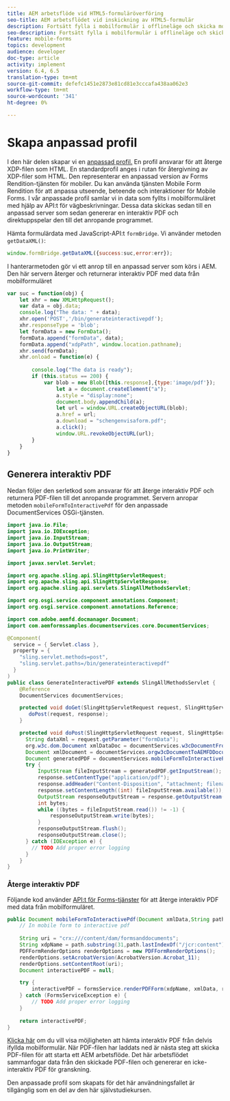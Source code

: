 ```yaml
---
title: AEM arbetsflöde vid HTML5-formuläröverföring
seo-title: AEM arbetsflödet vid inskickning av HTML5-formulär
description: Fortsätt fylla i mobilformulär i offlineläge och skicka mobilformulär för att aktivera AEM arbetsflöde
seo-description: Fortsätt fylla i mobilformulär i offlineläge och skicka mobilformulär för att aktivera AEM arbetsflöde
feature: mobile-forms
topics: development
audience: developer
doc-type: article
activity: implement
version: 6.4, 6.5
translation-type: tm+mt
source-git-commit: defefc1451e2873e81cd81e3cccafa438aa062e3
workflow-type: tm+mt
source-wordcount: '341'
ht-degree: 0%

---
```



# Skapa anpassad profil

I den här delen skapar vi en [anpassad profil.](https://helpx.adobe.com/livecycle/help/mobile-forms/creating-profile.html) En profil ansvarar för att återge XDP-filen som HTML. En standardprofil anges i rutan för återgivning av XDP-filer som HTML. Den representerar en anpassad version av Forms Rendition-tjänsten för mobiler. Du kan använda tjänsten Mobile Form Rendition för att anpassa utseende, beteende och interaktioner för Mobile Forms. I vår anpassade profil samlar vi in data som fyllts i mobilformuläret med hjälp av API:t för vägbeskrivningar. Dessa data skickas sedan till en anpassad server som sedan genererar en interaktiv PDF och direktuppspelar den till det anropande programmet.

Hämta formulärdata med JavaScript-API:t `formBridge`. Vi använder metoden `getDataXML()`:

```javascript
window.formBridge.getDataXML({success:suc,error:err});
```

I hanterarmetoden gör vi ett anrop till en anpassad server som körs i AEM. Den här servern återger och returnerar interaktiv PDF med data från mobilformuläret

```javascript
var suc = function(obj) {
    let xhr = new XMLHttpRequest();
    var data = obj.data;
    console.log("The data: " + data);
    xhr.open('POST','/bin/generateinteractivepdf');
    xhr.responseType = 'blob';
    let formData = new FormData();
    formData.append("formData", data);
    formData.append("xdpPath", window.location.pathname);
    xhr.send(formData);
    xhr.onload = function(e) {
        
        console.log("The data is ready");
        if (this.status == 200) {
            var blob = new Blob([this.response],{type:'image/pdf'});
                let a = document.createElement("a");
                a.style = "display:none";
                document.body.appendChild(a);
                let url = window.URL.createObjectURL(blob);
                a.href = url;
                a.download = "schengenvisaform.pdf";
                a.click();
                window.URL.revokeObjectURL(url);
        }
    }
}
```

## Generera interaktiv PDF

Nedan följer den serletkod som ansvarar för att återge interaktiv PDF och returnera PDF-filen till det anropande programmet. Servern anropar metoden `mobileFormToInteractivePdf` för den anpassade DocumentServices OSGi-tjänsten.

```java
import java.io.File;
import java.io.IOException;
import java.io.InputStream;
import java.io.OutputStream;
import java.io.PrintWriter;

import javax.servlet.Servlet;

import org.apache.sling.api.SlingHttpServletRequest;
import org.apache.sling.api.SlingHttpServletResponse;
import org.apache.sling.api.servlets.SlingAllMethodsServlet;

import org.osgi.service.component.annotations.Component;
import org.osgi.service.component.annotations.Reference;

import com.adobe.aemfd.docmanager.Document;
import com.aemformssamples.documentservices.core.DocumentServices;

@Component(
  service = { Servlet.class }, 
  property = { 
    "sling.servlet.methods=post",
    "sling.servlet.paths=/bin/generateinteractivepdf" 
  }
)
public class GenerateInteractivePDF extends SlingAllMethodsServlet {
    @Reference
    DocumentServices documentServices;

    protected void doGet(SlingHttpServletRequest request, SlingHttpServletResponse response) { 
       doPost(request, response);
    }

    protected void doPost(SlingHttpServletRequest request, SlingHttpServletResponse response) {
      String dataXml = request.getParameter("formData");
      org.w3c.dom.Document xmlDataDoc = documentServices.w3cDocumentFromStrng(dataXml);
      Document xmlDocument = documentServices.orgw3cDocumentToAEMFDDocument(xmlDataDoc);
      Document generatedPDF = documentServices.mobileFormToInteractivePdf(xmlDocument,request.getParameter("xdpPath"));
      try {
          InputStream fileInputStream = generatedPDF.getInputStream();
          response.setContentType("application/pdf");
          response.addHeader("Content-Disposition", "attachment; filename=AemFormsRocks.pdf");
          response.setContentLength((int) fileInputStream.available());
          OutputStream responseOutputStream = response.getOutputStream();
          int bytes;
          while ((bytes = fileInputStream.read()) != -1) {
              responseOutputStream.write(bytes);
          }
          responseOutputStream.flush();
          responseOutputStream.close();
      } catch (IOException e) {
        // TODO Add proper error logging
      }
    }
}
```

### Återge interaktiv PDF

Följande kod använder [API:t för Forms-tjänster](https://helpx.adobe.com/aem-forms/6/javadocs/com/adobe/fd/forms/api/FormsService.html) för att återge interaktiv PDF med data från mobilformuläret.

```java
public Document mobileFormToInteractivePdf(Document xmlData,String path) {
    // In mobile form to interactive pdf
    
    String uri = "crx:///content/dam/formsanddocuments";
    String xdpName = path.substring(31,path.lastIndexOf("/jcr:content"));
    PDFFormRenderOptions renderOptions = new PDFFormRenderOptions();
    renderOptions.setAcrobatVersion(AcrobatVersion.Acrobat_11);
    renderOptions.setContentRoot(uri);
    Document interactivePDF = null;

    try {
        interactivePDF = formsService.renderPDFForm(xdpName, xmlData, renderOptions);
    } catch (FormsServiceException e) {
        // TODO Add proper error logging
    }
    
    return interactivePDF;
}
```

[Klicka här](https://forms.enablementadobe.com/content/dam/formsanddocuments/schengen.xdp/jcr:content) om du vill visa möjligheten att hämta interaktiv PDF från delvis ifyllda mobilformulär.
När PDF-filen har laddats ned är nästa steg att skicka PDF-filen för att starta ett AEM arbetsflöde. Det här arbetsflödet sammanfogar data från den skickade PDF-filen och genererar en icke-interaktiv PDF för granskning.

Den anpassade profil som skapats för det här användningsfallet är tillgänglig som en del av den här självstudiekursen.
